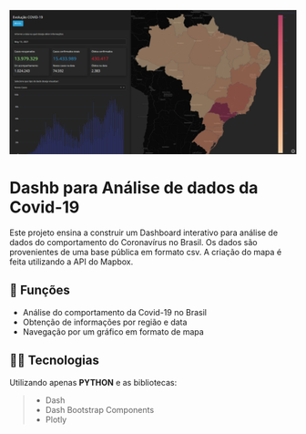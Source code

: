 ![2](https://github.com/christiantusset/dashboards-python/blob/master/covid-19-analysis/assets/dash.png?raw=true)


# Dashb para Análise de dados da Covid-19

Este projeto ensina a construir um Dashboard interativo para análise de dados do comportamento do Coronavírus no Brasil. Os dados são provenientes de uma base pública em formato csv. A criação do mapa é feita utilizando a API do Mapbox.

## 🔧 Funções

- Análise do comportamento da Covid-19 no Brasil
- Obtenção de informações por região e data
- Navegação por um gráfico em formato de mapa

## 👨‍💻 Tecnologias

Utilizando apenas **PYTHON** e as bibliotecas:
> - Dash
> - Dash Bootstrap Components
> - Plotly

